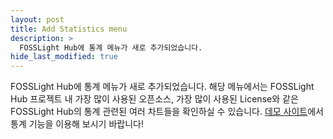 ```yaml
---
layout: post
title: Add Statistics menu
description: >
  FOSSLight Hub에 통계 메뉴가 새로 추가되었습니다.
hide_last_modified: true
---
```


FOSSLight Hub에 통계 메뉴가 새로 추가되었습니다. 해당 메뉴에서는 FOSSLight Hub 프로젝트 내 가장 많이 사용된 오픈소스, 가장 많이 사용된 License와 같은 FOSSLight Hub의 통계 관련된 여러 차트들을 확인하실 수 있습니다. [데모 사이트](https://demo.fosslight.org)에서 통계 기능을 이용해 보시기 바랍니다!
